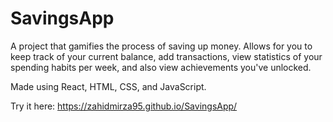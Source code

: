 # SavingsApp

A project that gamifies the process of saving up money. Allows for you to keep track of your current balance, add transactions, view statistics of your spending habits per week, and also view achievements you've unlocked.

Made using React, HTML, CSS, and JavaScript.

Try it here: https://zahidmirza95.github.io/SavingsApp/

